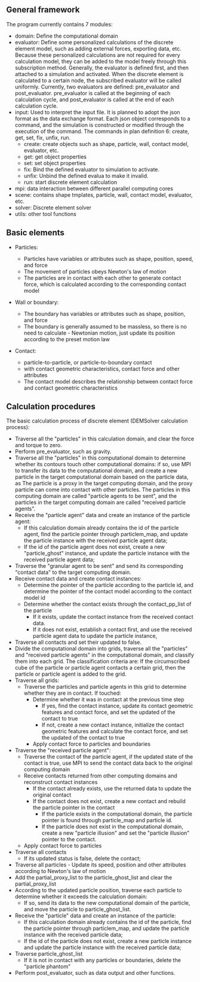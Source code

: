 ## General framework

The program currently contains 7 modules:

- domain: Define the computational domain
- evaluator: Define some personalized calculations of the discrete element model, such as adding external forces, exporting data, etc. Because these personalized calculations are not required for every calculation model, they can be added to the model freely through this subscription method. Generally, the evaluator is defined first, and then attached to a simulation and activated. When the discrete element is calculated to a certain node, the subscribed evaluator will be called uniformly. Currently, two evaluators are defined: pre_evaluator and post_evaluator. pre_evaluator is called at the beginning of each calculation cycle, and post_evaluator is called at the end of each calculation cycle.
- input: Used to interpret the input file. It is planned to adopt the json format as the data exchange format. Each json object corresponds to a command, and the simulation is constructed or modified through the execution of the command. The commands in plan definition 6: create, get, set, fix, unfix, run.
    - create: create objects such as shape, particle, wall, contact model, evaluator, etc.
    - get: get object properties
    - set: set object properties
    - fix: Bind the defined evaluator to simulation to activate.
    - unfix: Unbind the defined evalua to make it invalid.
    - run: start discrete element calculation
- mpi: data interaction between different parallel computing cores
- scene: contains shape tmplates, particle, wall, contact model, evaluator, etc.
- solver: Discrete element solver
- utils: other tool functions

## Basic elements

- Particles:
    - Particles have variables or attributes such as shape, position, speed, and force
    - The movement of particles obeys Newton's law of motion
    - The particles are in contact with each other to generate contact force, which is calculated according to the corresponding contact model

- Wall or boundary:

    - The boundary has variables or attributes such as shape, position, and force
    - The boundary is generally assumed to be massless, so there is no need to calculate - Newtonian motion, just update its position according to the preset motion law

- Contact:
    - particle-to-particle, or particle-to-boundary contact
    - with contact geometric characteristics, contact force and other attributes
    - The contact model describes the relationship between contact force and contact geometric characteristics

## Calculation procedures

The basic calculation process of discrete element (DEMSolver calculation process):

- Traverse all the "particles" in this calculation domain, and clear the force and torque to zero.
- Perform pre_evaluator, such as gravity.
- Traverse all the "particles" in this computational domain to determine whether its contours touch other computational domains: if so, use MPI to transfer its data to the computational domain, and create a new particle in the target computational domain based on the particle data, as The particle is a proxy in the target computing domain, and the proxy particle can come into contact with other particles. The particles in this computing domain are called "particle agents to be sent", and the particles in the target computing domain are called "received particle agents".
- Receive the "particle agent" data and create an instance of the particle agent:
    - If this calculation domain already contains the id of the particle agent, find the particle pointer through particlem_map, and update the particle instance with the received particle agent data;
    - If the id of the particle agent does not exist, create a new "particle_ghost" instance, and update the particle instance with the received particle agent data;
- Traverse the "granular agent to be sent" and send its corresponding "contact data" to the target computing domain.
- Receive contact data and create contact instances:
    - Determine the pointer of the particle according to the particle id, and determine the pointer of the contact model according to the contact model id
    - Determine whether the contact exists through the contact_pp_list of the particle
        - If it exists, update the contact instance from the received contact data.
        - If it does not exist, establish a contact first, and use the received particle agent data to update the particle instance,
- Traverse all contacts and set their updated to false.
- Divide the computational domain into grids, traverse all the "particles" and "received particle agents" in the computational domain, and classify them into each grid. The classification criteria are: If the circumscribed cube of the particle or particle agent contacts a certain grid, then the particle or particle agent is added to the grid.
- Traverse all grids:
    - Traverse the particles and particle agents in this grid to determine whether they are in contact. If touched:
        - Determine whether it was in contact at the previous time step
            - If yes, find the contact instance, update its contact geometric features and contact force, and set the updated of the contact to true
            - If not, create a new contact instance, initialize the contact geometric features and calculate the contact force, and set the updated of the contact to true
        - Apply contact force to particles and boundaries
- Traverse the "received particle agent":
    - Traverse the contact of the particle agent, if the updated state of the contact is true, use MPI to send the contact data back to the original computing domain
    - Receive contacts returned from other computing domains and reconstruct contact instances
        - If the contact already exists, use the returned data to update the original contact
        - If the contact does not exist, create a new contact and rebuild the particle pointer in the contact
            - If the particle exists in the computational domain, the particle pointer is found through particle_map and particle id.
            - If the particle does not exist in the computational domain, create a new "particle illusion" and set the "particle illusion" pointer to the contact.
    - Apply contact force to particles
- Traverse all contacts
    - If its updated status is false, delete the contact;
- Traverse all particles
        - Update its speed, position and other attributes according to Newton's law of motion
- Add the partial_proxy_list to the particle_ghost_list and clear the partial_proxy_list
- According to the updated particle position, traverse each particle to determine whether it exceeds the calculation domain:
    - If so, send its data to the new computational domain of the particle, and move the particle to particle_ghost_list.
- Receive the "particle" data and create an instance of the particle:
    - If this calculation domain already contains the id of the particle, find the particle pointer through particlem_map, and update the particle instance with the received particle data;
    - If the id of the particle does not exist, create a new particle instance and update the particle instance with the received particle data;
- Traverse particle_ghost_list 
    - If it is not in contact with any particles or boundaries, delete the "particle phantom"
- Perform post_evaluator, such as data output and other functions.
